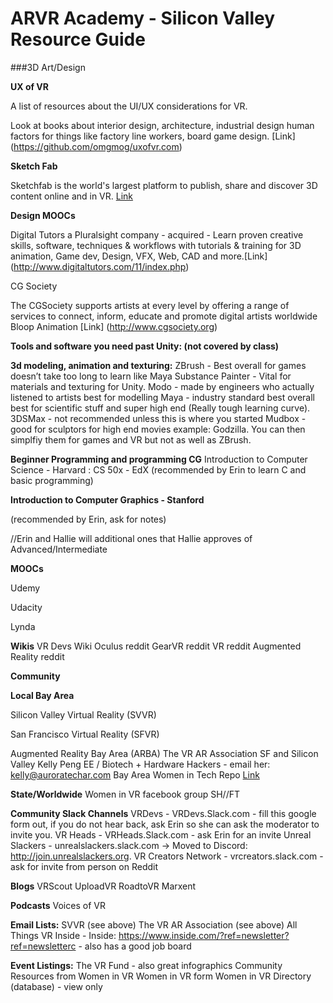 # ARVR Academy - Silicon Valley Resource Guide

###3D Art/Design

**UX of VR**

A list of resources about the UI/UX considerations for VR.

Look at books about interior design, architecture, industrial design human factors for things like factory line workers, board game design. 
[Link] (https://github.com/omgmog/uxofvr.com)

**Sketch Fab**
 
Sketchfab is the world's largest platform to publish, share and discover 3D content online and in VR.
[Link](http://www.sketchfab.com)


**Design MOOCs**

Digital Tutors a Pluralsight company - acquired - Learn proven creative skills, software, techniques & workflows with tutorials & training for 3D animation, Game dev, Design, VFX, Web, CAD and more.[Link] (http://www.digitaltutors.com/11/index.php)

CG Society


The CGSociety supports artists at every level by offering a range of services to connect, inform, educate and promote digital artists worldwide
Bloop Animation
[Link] (http://www.cgsociety.org)

**Tools and software you need past Unity: (not covered by class)**

**3d modeling, animation and texturing:**
ZBrush - Best overall for games doesn’t take too long to learn like Maya
Substance Painter - Vital for materials and texturing for Unity.
Modo - made by engineers who actually listened to artists best for modelling
Maya - industry standard best overall best for scientific stuff and super high end (Really tough learning curve).
3DSMax - not recommended unless this is where you started
Mudbox -  good for sculptors for high end movies example: Godzilla.  You can then simplfiy them for games and VR but not as well as ZBrush.


**Beginner Programming and programming CG**
Introduction to Computer Science - Harvard : CS 50x - EdX (recommended by Erin to learn C and basic programming)


**Introduction to Computer Graphics - Stanford**

(recommended by Erin, ask for notes)


//Erin and Hallie will additional ones that Hallie approves of
Advanced/Intermediate


**MOOCs**

Udemy

Udacity

Lynda


**Wikis**
VR Devs Wiki
Oculus reddit
GearVR reddit
VR reddit
Augmented Reality reddit


**Community**


**Local Bay Area**

Silicon Valley Virtual Reality (SVVR)

San Francisco Virtual Reality (SFVR)


Augmented Reality Bay Area (ARBA)
The VR AR Association SF and Silicon Valley 
Kelly Peng EE / Biotech + Hardware Hackers - email her: kelly@auroratechar.com
Bay Area Women in Tech Repo
[Link](https://github.com/acqcolor/bayareawomenintech)


**State/Worldwide**
Women in VR facebook group
SH//FT


**Community Slack Channels**
VRDevs - VRDevs.Slack.com - fill this google form out, if you do not hear back, ask Erin so she can ask the moderator to invite you. 
VR Heads - VRHeads.Slack.com - ask Erin for an invite
Unreal Slackers - unrealslackers.slack.com  → Moved to Discord: http://join.unrealslackers.org.
VR Creators Network - vrcreators.slack.com - ask for invite from person on Reddit


**Blogs** 
VRScout
UploadVR
RoadtoVR
Marxent 


**Podcasts**
Voices of VR


**Email Lists:**
SVVR (see above)
The VR AR Association (see above)
All Things VR
Inside - Inside: https://www.inside.com/?ref=newsletter?ref=newsletterc - also has a good job board

**Event Listings:**
The VR Fund - also great infographics
Community Resources from Women in VR 
Women in VR form
Women in VR Directory (database) - view only